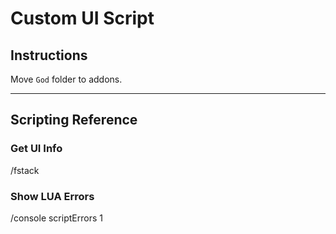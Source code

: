 # Custom UI Script

[](https://www.notion.so/c1033794243b4fda87130e60cc39753a#f208b58a55f54f829a591fdd8378d0e5)

## Instructions

Move `God` folder to addons. 

---

## Scripting Reference

### Get UI Info

/fstack

### Show LUA Errors

/console scriptErrors 1